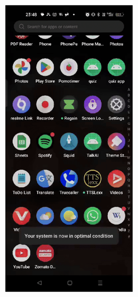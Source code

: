 <!DOCTYPE html>
<html>
<head>
</head>
<body>
<img  alt="Coding" width="400" src="ScreenShot with Video/gemin.gif">

</body>
</html>

